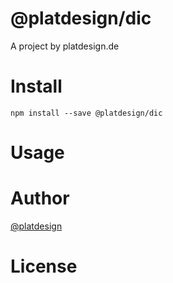 # @platdesign/dic

A project by platdesign.de


# Install

`npm install --save @platdesign/dic`

# Usage


# Author

[@platdesign](https://twitter.com/platdesign)

# License

